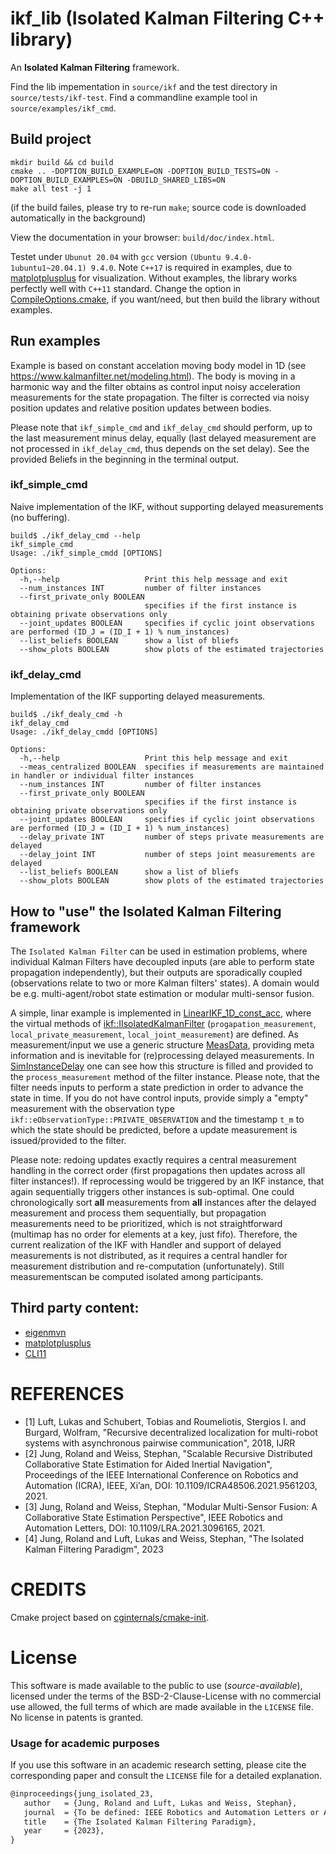 # ikf_lib (Isolated Kalman Filtering C++ library) 

An **Isolated Kalman Filtering** framework. 


Find the lib impementation in `source/ikf` and the test directory in `source/tests/ikf-test`.
Find a commandline example tool in `source/examples/ikf_cmd`.


## Build project

```
mkdir build && cd build
cmake .. -DOPTION_BUILD_EXAMPLE=ON -DOPTION_BUILD_TESTS=ON -DOPTION_BUILD_EXAMPLES=ON -DBUILD_SHARED_LIBS=ON
make all test -j 1
```

(if the build failes, please try to re-run `make`; source code is downloaded automatically in the background) 

View the documentation in your browser: `build/doc/index.html`.


Testet under `Ubunut 20.04` with `gcc`  version `(Ubuntu 9.4.0-1ubuntu1~20.04.1) 9.4.0`. 
Note `C++17` is required in examples, due to [matplotplusplus](https://github.com/alandefreitas/matplotplusplus) for visualization. Without examples, the library works perfectly well with `C++11` standard. 
Change the option in [CompileOptions.cmake](./cmake/CompileOptions.cmake), if you want/need, but then build the library without examples.

## Run examples

Example is based on constant accelation moving body model in 1D (see https://www.kalmanfilter.net/modeling.html). The body is moving in a harmonic way and the filter obtains as control input  noisy acceleration measurements for the state propagation. The filter is corrected via noisy position updates and relative position updates between bodies.   

Please note that `ikf_simple_cmd` and `ikf_delay_cmd` should perform, up to the last measurement minus delay, equally (last delayed measurement are not processed in `ikf_delay_cmd`, thus depends on the set delay). See the provided Beliefs in the beginning in the terminal output.

### ikf_simple_cmd

Naive implementation of the IKF, without supporting delayed measurements (no buffering). 

```
build$ ./ikf_delay_cmd --help
ikf_simple_cmd
Usage: ./ikf_simple_cmdd [OPTIONS]

Options:
  -h,--help                   Print this help message and exit
  --num_instances INT         number of filter instances
  --first_private_only BOOLEAN
                              specifies if the first instance is obtaining private observations only
  --joint_updates BOOLEAN     specifies if cyclic joint observations are performed (ID_J = (ID_I + 1) % num_instances)
  --list_beliefs BOOLEAN      show a list of bliefs
  --show_plots BOOLEAN        show plots of the estimated trajectories
```

### ikf_delay_cmd

Implementation of the IKF supporting delayed measurements.

```
build$ ./ikf_dealy_cmd -h
ikf_delay_cmd
Usage: ./ikf_delay_cmdd [OPTIONS]

Options:
  -h,--help                   Print this help message and exit
  --meas_centralized BOOLEAN  specifies if measurements are maintained in handler or individual filter instances
  --num_instances INT         number of filter instances
  --first_private_only BOOLEAN
                              specifies if the first instance is obtaining private observations only
  --joint_updates BOOLEAN     specifies if cyclic joint observations are performed (ID_J = (ID_I + 1) % num_instances)
  --delay_private INT         number of steps private measurements are delayed 
  --delay_joint INT           number of steps joint measurements are delayed 
  --list_beliefs BOOLEAN      show a list of bliefs
  --show_plots BOOLEAN        show plots of the estimated trajectories
```

## How to "use" the Isolated Kalman Filtering framework

The `Isolated Kalman Filter` can be used in estimation problems, where individual Kalman Filters have decoupled inputs (are able to perform state propagation independently), but their outputs are sporadically coupled (observations relate to two or more Kalman filters' states). A domain would be e.g. multi-agent/robot state estimation or modular multi-sensor fusion.   

A simple, linar example is implemented in [LinearIKF_1D_const_acc](./source/examples/ikf_delay_cmd/include/LinearIKF_1D_const_acc.hpp), where the virtual methods of [ikf::IIsolatedKalmanFilter](./source//ikf/include/ikf/Estimator/IIsolatedKalmanFilter.hpp) (`progapation_measurement`, `local_private_measurement`, `local_joint_measurement`)  are defined. As measurement/input we use a generic structure [MeasData](./source//ikf/include/ikf/Measurement/MeasData.hpp), providing meta information and is inevitable for (re)processing delayed measurements. In [SimInstanceDelay](./source/examples/ikf_delay_cmd/include/SimInstanceDelay.hpp) one can see how this structure is filled and provided to the `process_measurement` method of the filter instance. Please note, that the filter needs inputs to perform a state prediction in order to advance the state in time. If you do not have control inputs, provide simply a "empty"  measurement with the observation type `ikf::eObservationType::PRIVATE_OBSERVATION` and the timestamp `t_m` to which the state should be predicted, before a update measurement is issued/provided to the filter. 


Please note: redoing updates exactly requires a central measurement handling in the correct order (first propagations then updates across all filter instances!). 
If reprocessing would be triggered by an IKF instance,  that again sequentially triggers other instances is sub-optimal. One could chronologically sort **all** measurements from **all** instances after the delayed measurement and process them sequentially, but propagation measurements need to be prioritized, which is not straightforward (multimap has no order for elements at a key, just fifo). Therefore, the current realization of the IKF with Handler and support of delayed measurements is not distributed, as it requires a central handler for
measurement distribution and re-computation (unfortunately). Still measurementscan be computed isolated among participants. 

## Third party content:

* [eigenmvn](https://github.com/beniz/eigenmvn)
* [matplotplusplus](https://github.com/alandefreitas/matplotplusplus)
* [CLI11](https://github.com/CLIUtils/CLI11)


# REFERENCES

*  [1] Luft, Lukas and Schubert, Tobias and Roumeliotis, Stergios I. and Burgard, Wolfram, "Recursive decentralized localization for multi-robot systems with asynchronous pairwise communication", 2018, IJRR
*  [2] Jung, Roland and Weiss, Stephan, "Scalable Recursive Distributed Collaborative State Estimation for Aided Inertial Navigation", Proceedings of the IEEE International Conference on Robotics and Automation (ICRA), IEEE, Xi’an, DOI: 10.1109/ICRA48506.2021.9561203, 2021.
*  [3] Jung, Roland and Weiss, Stephan, "Modular Multi-Sensor Fusion: A Collaborative State Estimation Perspective", IEEE Robotics and Automation Letters, DOI: 10.1109/LRA.2021.3096165, 2021.
*  [4] Jung, Roland and Luft, Lukas and Weiss, Stephan, "The Isolated Kalman Filtering Paradigm", 2023

# CREDITS

Cmake project based on [cginternals/cmake-init](https://github.com/cginternals/cmake-init).


# License

This software is made available to the public to use (_source-available_), 
licensed under the terms of the BSD-2-Clause-License with no commercial use 
allowed, the full terms of which are made available in the `LICENSE` file. 
No license in patents is granted.

### Usage for academic purposes
If you use this software in an academic research setting, please cite the
corresponding paper and consult the `LICENSE` file for a detailed explanation.

```latex
@inproceedings{jung_isolated_23,
   author   = {Jung, Roland and Luft, Lukas and Weiss, Stephan},
   journal  = {To be defined: IEEE Robotics and Automation Letters or ArXiv},
   title    = {The Isolated Kalman Filtering Paradigm},
   year     = {2023},
}
```
